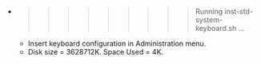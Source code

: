 * >>>>>>>>> Running inst-std-system-keyboard.sh ...
  * Insert keyboard configuration in Administration menu.
  * Disk size = 3628712K. Space Used = 4K.
